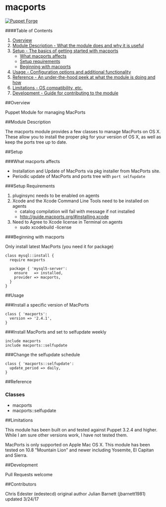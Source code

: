 macports
===============

[![Puppet Forge](http://img.shields.io/puppetforge/v/jbarnett1981/macports.svg)](https://forge.puppetlabs.com/jbarnett1981/macports)

####Table of Contents

1. [Overview](#overview)
2. [Module Description - What the module does and why it is useful](#module-description)
3. [Setup - The basics of getting started with macports](#setup)
    * [What macports affects](#what-mobileconfig_profile-affects)
    * [Setup requirements](#setup-requirements)
    * [Beginning with macports](#beginning-with-mobileconfig_profile)
4. [Usage - Configuration options and additional functionality](#usage)
5. [Reference - An under-the-hood peek at what the module is doing and how](#reference)
5. [Limitations - OS compatibility, etc.](#limitations)
6. [Development - Guide for contributing to the module](#development)

##Overview

Puppet Module for managing MacPorts

##Module Description

The macports module provides a few classes to manage MacPorts on OS X.
These allow you to install the proper pkg for your version of OS X,
as well as keep the ports tree up to date.

##Setup

###What macports affects

* Installation and Update of MacPorts via pkg installer from MacPorts site.
* Periodic update of MacPorts and ports tree with `port selfupdate`

###Setup Requirements

1. pluginsync needs to be enabled on agents
2. Xcode and the Xcode Command Line Tools need to be installed on agents
    * catalog compilation will fail with message if not installed
    * http://guide.macports.org/#installing.xcode
3. Need to Agree to Xcode license in Terminal on agents
    * sudo xcodebuild -license

###Beginning with macports

Only install latest MacPorts (you need it for package)

```puppet
class mysql::install {
  require macports

  package { 'mysql5-server':
    ensure   => installed,
    provider => macports,
  }
}
```

##Usage

###Install a specific version of MacPorts

```puppet
class { 'macports':
  version => '2.4.1',
}
```

###Install MacPorts and set to selfupdate weekly

```puppet
include macports
include macports::selfupdate
```

###Change the selfupdate schedule

```puppet
class { 'macports::selfupdate':
  update_period => daily,
}
```

##Reference

### Classes

* macports
* macports::selfupdate

##Limitations

This module has been built on and tested against Puppet 3.2.4 and higher.
While I am sure other versions work, I have not tested them.

MacPorts is only supported on Apple Mac OS X.
This module has been tested on 10.8 "Mountain Lion" and newer including Yosemite, El Capitan and Sierra.


##Development

Pull Requests welcome

##Contributors

Chris Edester (edestecd) original author
Julian Barnett (jbarnett1981) updated 3/24/17
